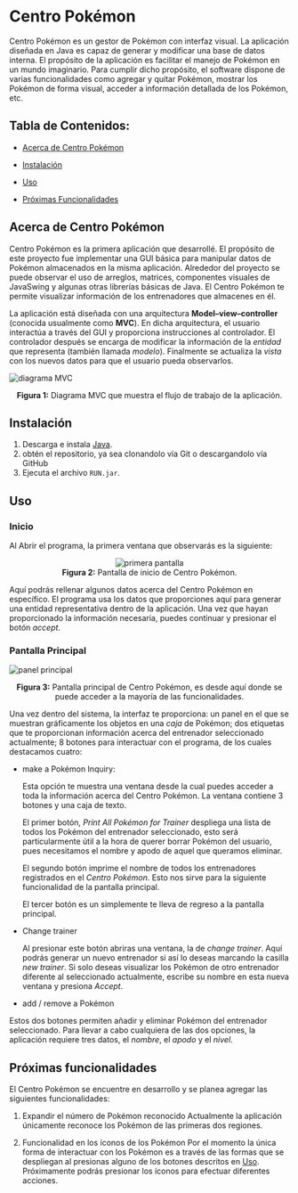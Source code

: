 # Centro Pokémon

Centro Pokémon es un gestor de Pokémon con interfaz visual. La aplicación diseñada en Java es capaz de generar y modificar una base de datos interna. El propósito de la aplicación es facilitar el manejo de Pokémon en un mundo imaginario. Para cumplir dicho propósito, el software dispone de varias funcionalidades como agregar y quitar Pokémon, mostrar los Pokémon de forma visual, acceder a información detallada de los Pokémon, etc. 

## Tabla de Contenidos:
* [Acerca de Centro Pokémon](#acerca-de-centro-pok%C3%A9mon)

* [Instalación](#instalaci%C3%B3n)

* [Uso](#Uso)

* [Próximas Funcionalidades](#pr%C3%B3ximas-funcionalidades)

## Acerca de Centro Pokémon
Centro Pokémon es la primera aplicación que desarrollé. El propósito de este proyecto fue implementar una GUI básica para manipular datos de Pokémon almacenados en la misma aplicación. Alrededor del proyecto se puede observar el uso de arreglos, matrices, componentes visuales de JavaSwing y algunas otras librerías básicas de Java. El Centro Pokémon te permite visualizar información de los entrenadores que almacenes en él.

La aplicación está diseñada con una arquitectura **Model–view–controller** (conocida usualmente como **MVC**). En dicha arquitectura, el usuario interactúa a través del GUI y proporciona instrucciones al controlador. El controlador después se encarga de modificar la información de la *entidad* que representa (también llamada *modelo*). Finalmente se actualiza la *vista* con los nuevos datos para que el usuario pueda observarlos.

  ![diagrama MVC](https://upload.wikimedia.org/wikipedia/commons/thumb/a/a0/MVC-Process.svg/1200px-MVC-Process.svg.png "MVC model")
  <p align="center">
    <b>Figura 1:</b> Diagrama MVC que muestra el flujo de trabajo de la aplicación.
  </p>
  
## Instalación

1. Descarga e instala [Java](https://www.java.com/).
2. obtén el repositorio, ya sea clonandolo vía Git o descargandolo vía GitHub
3. Ejecuta el archivo `RUN.jar`.

## Uso 

### Inicio

Al Abrir el programa, la primera ventana que observarás es la siguiente:  
  
   <p align="center">
      <img src="https://i.imgur.com/FO903cg.png" alt="primera pantalla">
      <br>
      <b>Figura 2:</b> Pantalla de inicio de Centro Pokémon.
   </p>
  
 
Aquí podrás rellenar algunos datos acerca del Centro Pokémon en específico. El programa usa los datos que proporciones aquí para generar una entidad representativa dentro de la aplicación. Una vez que hayan proporcionado la información necesaria, puedes continuar y presionar el botón *accept*.

### Pantalla Principal
  
  
  ![](https://i.imgur.com/QEcDxmw.png "panel principal")
  <p align="center">
      <b>Figura 3:</b> Pantalla principal de Centro Pokémon, es desde aquí donde se puede acceder a la mayoría de las funcionalidades.
    </p>
  
Una vez dentro del sistema, la interfaz te proporciona: un panel en el que se muestran gráficamente los objetos en una *caja* de Pokémon; dos etiquetas que te proporcionan información acerca del entrenador seleccionado actualmente; 8 botones para interactuar con el programa, de los cuales destacamos cuatro:

* make a Pokémon Inquiry:

  Esta opción te muestra una ventana desde la cual puedes acceder a toda la información acerca del Centro Pokémon. La ventana contiene 3 botones y una caja de texto. 

  El primer botón, *Print All Pokémon for Trainer* despliega una lista de todos los Pokémon del entrenador seleccionado, esto será particularmente útil a la hora de querer borrar Pokémon del usuario, pues necesitamos el nombre y apodo de aquel que queramos eliminar.

  El segundo botón imprime el nombre de todos los entrenadores registrados en el *Centro Pokémon*. Esto nos sirve para la siguiente funcionalidad de la pantalla principal.

  El tercer botón es un simplemente te lleva de regreso a la pantalla principal.


* Change trainer

  Al presionar este botón abriras una ventana, la de *change trainer*. Aquí podrás generar un nuevo entrenador si así lo deseas marcando la casilla *new trainer*. Si solo deseas visualizar los Pokémon de otro entrenador diferente al seleccionado actualmente, escribe su nombre en esta nueva ventana y presiona *Accept*.
  
 * add / remove a Pokémon

  Estos dos botones permiten añadir y eliminar Pokémon del entrenador seleccionado. Para llevar a cabo cualquiera de las dos opciones, la aplicación requiere tres datos, el *nombre*, el *apodo* y el *nivel*.

## Próximas funcionalidades

El Centro Pokémon se encuentre en desarrollo y se planea agregar las siguientes funcionalidades:

1. Expandir el número de Pokémon reconocido
  Actualmente la aplicación únicamente reconoce los Pokémon de las primeras dos regiones. 
  
2. Funcionalidad en los íconos de los Pokémon
  Por el momento la única forma de interactuar con los Pokémon es a través de las formas que se despliegan al presionas alguno de los botones descritos en [Uso](#Uso).
  Próximamente podrás presionar los íconos para efectuar diferentes acciones.
